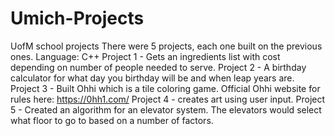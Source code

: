 # Umich-Projects
UofM school projects
There were 5 projects, each one built on the previous ones. Language: C++ 
Project 1 - Gets an ingredients list with cost depending on number of people needed to serve. 
Project 2 - A birthday calculator for what day you birthday will be and when leap years are. 
Project 3 - Built Ohhi which is a tile coloring game. Official Ohhi website for rules here: https://0hh1.com/ 
Project 4 - creates art using user input. 
Project 5 - Created an algorithm for an elevator system. The elevators would select what floor to go to based on a number of factors.  
